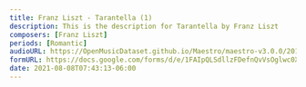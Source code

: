 ```yaml
---
title: Franz Liszt - Tarantella (1)
description: This is the description for Tarantella by Franz Liszt
composers: [Franz Liszt]
periods: [Romantic]
audioURL: https://OpenMusicDataset.github.io/Maestro/maestro-v3.0.0/2015/MIDI-Unprocessed_R1_D2-13-20_mid--AUDIO-from_mp3_18_R1_2015_wav--4.midi
formURL: https://docs.google.com/forms/d/e/1FAIpQLSdllzFDefnQvVsOglwc0X30woVPYbI8BzEkPrAX8J-t9QavXA/viewform
date: 2021-08-08T07:43:13-06:00
---
```

